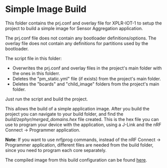 # Simple Image Build
This folder contains the prj.conf and overlay file for XPLR-IOT-1 to setup the project to build a simple image for Sensor Aggregation application. 

The prj.conf file does not contain any bootloader definitions/options.
The overlay file does not contain any definitions for partitions used by the bootloader.

The script file in this folder:
- Overwrites the prj.conf and overlay files in the project's main folder with the ones in this folderr.
- Deletes the "pm_static.yml" file (if exists) from the project's main folder.
- Deletes the "boards" and "child_image" folders from the project's main folder.

Just run the script and build the project.

This allows the build of a simple application image. After you build the project you can navigate to your build folder, and find the *build/zephyr/merged_domains.hex* file created. This is the hex file you can use to program your device with the application, using a J-Link and the nRF Connect -> Programmer application.

**Note**: If you want to use nrfjprog commands, instead of the nRF Connect -> Programmer application, different files are needed from the build folder, since you need to program each core separately.

The compiled image from this build configuration can be found [here](./tools_and_compiled_images/hex_files/SensorAggregation_v0.3_MergedCores.hex).
